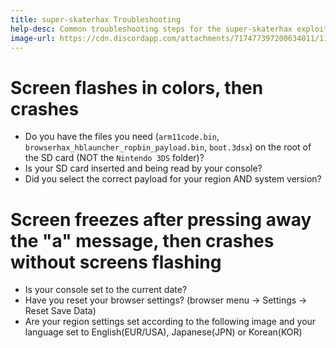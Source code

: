```yaml
---
title: super-skaterhax Troubleshooting
help-desc: Common troubleshooting steps for the super-skaterhax exploit
image-url: https://cdn.discordapp.com/attachments/717477397200634011/1114323135827824700/skater_lang.png
---
```


# Screen flashes in colors, then crashes
- Do you have the files you need (`arm11code.bin`,  `browserhax_hblauncher_ropbin_payload.bin`, `boot.3dsx`) on the root of the SD card (NOT the `Nintendo 3DS` folder)?
- Is your SD card inserted and being read by your console?
- Did you select the correct payload for your region AND system version?
# Screen freezes after pressing away the "a" message, then crashes without screens flashing
- Is your console set to the current date?
- Have you reset your browser settings? (browser menu -> Settings -> Reset Save Data)
- Are your region settings set according to the following image and your language set to English(EUR/USA), Japanese(JPN) or Korean(KOR)